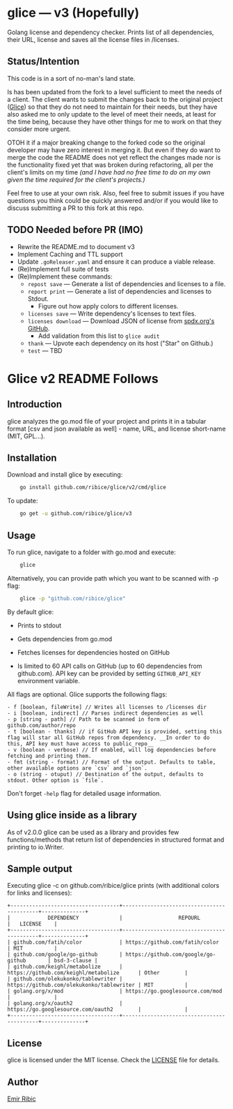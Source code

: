 # glice — v3 (Hopefully)

<!--
[![Build Status](https://img.shields.io/github/workflow/status/ribice/glice/CI?style=flat-square)](https://github.com/ribice/glice/actions?query=workflow%3ACI)
[![Coverage Status](https://coveralls.io/repos/github/ribice/glice/badge.svg?branch=master)](https://coveralls.io/github/ribice/glice?branch=master)
[![Go Report Card](https://goreportcard.com/badge/github.com/ribice/glice)](https://goreportcard.com/report/github.com/ribice/glice)
-->
Golang license and dependency checker. Prints list of all dependencies, their URL, license and saves all the license files in /licenses.

## Status/Intention

This code is in a sort of no-man's land state. 

Is has been updated from the fork to a level sufficient to meet the needs of a client. The client wants to submit the changes back to the original project ([Glice](https://github.com/ribice/glice)) so that they do not need to maintain for their needs, but they have also asked me to only update to the level of meet their needs, at least for the time being, because they have other things for me to work on that they consider more urgent.  

OTOH it if a major breaking change to the forked code so the original developer may have zero interest in merging it. But even if they do want to merge the code the README does not yet reflect the changes made nor is the functionality fixed yet that was broken during refactoring, all per the client's limits on my time _(and I have had no free time to do on my own given the time required for the client's projects.)_

Feel free to use at your own risk.  Also, feel free to submit issues if you have questions you think could be quickly answered and/or if you would like to discuss submitting a PR to this fork at this repo.

## TODO Needed before PR (IMO)
- Rewrite the README.md to document v3
- Implement Caching and TTL support
- Update `.goReleaser.yaml` and ensure it can produce a viable release.
- (Re)Implement full suite of tests 
- (Re)Implement these commands:
  - `repost save` — Generate a list of dependencies and licenses to a file.
  - `report print` — Generate a list of dependencies and licenses to Stdout.
    - Figure out how apply colors to different licenses.
  - `licenses save` — Write dependency's licenses to text files.
  - `licenses download` — Download JSON of license from [spdx.org's GitHub](https://raw.githubusercontent.com/spdx/license-list-data/master/json/licenses.json).
    - Add validation from this list to `glice audit`
  - `thank` — Upvote each dependency on its host ("Star" on Github.)
  - `test` — TBD

# Glice v2 README Follows

## Introduction

glice analyzes the go.mod file of your project and prints it in a tabular format [csv and json available as well] - name, URL, and license short-name (MIT, GPL...). 

## Installation

Download and install glice by executing:

```bash
    go install github.com/ribice/glice/v2/cmd/glice
```

To update:

```bash
    go get -u github.com/ribice/glice/v3
```

## Usage

To run glice, navigate to a folder with go.mod and execute:

```bash
    glice
```

Alternatively, you can provide path which you want to be scanned with -p flag:

```bash
    glice -p "github.com/ribice/glice"
```

By default glice:

- Prints to stdout

- Gets dependencies from go.mod

- Fetches licenses for dependencies hosted on GitHub
  
- Is limited to 60 API calls on GitHub (up to 60 dependencies from github.com). API key can be provided by setting `GITHUB_API_KEY` environment variable.

All flags are optional. Glice supports the following flags:

```
- f [boolean, fileWrite] // Writes all licenses to /licenses dir
- i [boolean, indirect] // Parses indirect dependencies as well
- p [string - path] // Path to be scanned in form of github.com/author/repo
- t [boolean - thanks] // if GitHub API key is provided, setting this flag will star all GitHub repos from dependency. __In order to do this, API key must have access to public_repo__
- v (boolean - verbose) // If enabled, will log dependencies before fetching and printing them.
- fmt (string - format) // Format of the output. Defaults to table, other available options are `csv` and `json`.
- o (string - otuput) // Destination of the output, defaults to stdout. Other option is `file`.
```

Don't forget `-help` flag for detailed usage information.

## Using glice inside as a library

As of v2.0.0 glice can be used as a library and provides few functions/methods that return list of dependencies in structured format and printing to io.Writer.

## Sample output

Executing glice -c on github.com/ribice/glice prints (with additional colors for links and licenses):

```
+-----------------------------------+-------------------------------------------+--------------+
|            DEPENDENCY             |                  REPOURL                  |   LICENSE    |
+-----------------------------------+-------------------------------------------+--------------+
| github.com/fatih/color            | https://github.com/fatih/color            | MIT          |
| github.com/google/go-github       | https://github.com/google/go-github       | bsd-3-clause |
| github.com/keighl/metabolize      | https://github.com/keighl/metabolize      | Other        |
| github.com/olekukonko/tablewriter | https://github.com/olekukonko/tablewriter | MIT          |
| golang.org/x/mod                  | https://go.googlesource.com/mod           |              |
| golang.org/x/oauth2               | https://go.googlesource.com/oauth2        |              |
+-----------------------------------+-------------------------------------------+--------------+
```

## License

glice is licensed under the MIT license. Check the [LICENSE](LICENSE.md) file for details.

## Author

[Emir Ribic](https://ribice.ba)